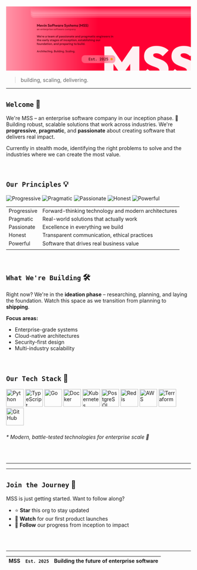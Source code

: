 ![Mevin Software Systems Banner](https://github.com/mevinsystems/.github/blob/main/profile/github-banner.png?raw=true)

> building, scaling, delivering.

---

## `Welcome` 👋

We're MSS – an enterprise software company in our inception phase. 🚀
Building robust, scalable solutions that work across industries.
We're **progressive**, **pragmatic**, and **passionate** about creating software that delivers real impact.

Currently in stealth mode, identifying the right problems to solve and the industries where we can create the most value.

<br/>

## `Our Principles` 💡

![Progressive](https://img.shields.io/badge/Progressive-7C3AED?style=flat&logo=rocket&logoColor=white)
![Pragmatic](https://img.shields.io/badge/Pragmatic-F97316?style=flat&icon=tools&logoColor=white)
![Passionate](https://img.shields.io/badge/Passionate-DC0028?style=flat&logo=heart&logoColor=white)
![Honest](https://img.shields.io/badge/Honest-00A67E?style=flat&logo=shield&logoColor=white)
![Powerful](https://img.shields.io/badge/Powerful-D4AF37?style=flat&logo=zap&logoColor=white)

| | |
|:---|:---|
| Progressive |Forward-thinking technology and modern architectures|
| Pragmatic |  Real-world solutions that actually work |
| Passionate  | Excellence in everything we build |
| Honest  |  Transparent communication, ethical practices |
| Powerful |  Software that drives real business value |
|  |  |

<br/>

## `What We're Building` 🛠️

Right now? We're in the **ideation phase** – researching, planning, and laying the foundation.
Watch this space as we transition from planning to **shipping**.

**Focus areas:**

- Enterprise-grade systems
- Cloud-native architectures
- Security-first design
- Multi-industry scalability

<br/>

## `Our Tech Stack` 🔧

<div align="">
<a href="https://www.python.org/"><img width="48" height="48" title="Python" src="https://cdn.jsdelivr.net/gh/devicons/devicon/icons/python/python-original.svg" /></a>
<a href="https://www.typescriptlang.org/"><img width="48" height="48" title="TypeScript" src="https://cdn.jsdelivr.net/gh/devicons/devicon/icons/typescript/typescript-original.svg" /></a>
<a href="https://go.dev/"><img width="48" height="48" title="Go" src="https://cdn.jsdelivr.net/gh/devicons/devicon/icons/go/go-original.svg" /></a>
<a href="https://www.docker.com/"><img width="48" height="48" title="Docker" src="https://cdn.jsdelivr.net/gh/devicons/devicon/icons/docker/docker-original.svg" /></a>
<a href="https://kubernetes.io/"><img width="48" height="48" title="Kubernetes" src="https://cdn.jsdelivr.net/gh/devicons/devicon/icons/kubernetes/kubernetes-plain.svg" /></a>
<a href="https://www.postgresql.org/"><img width="48" height="48" title="PostgreSQL" src="https://cdn.jsdelivr.net/gh/devicons/devicon/icons/postgresql/postgresql-original.svg" /></a>
<a href="https://redis.io/"><img width="48" height="48" title="Redis" src="https://cdn.jsdelivr.net/gh/devicons/devicon/icons/redis/redis-original.svg" /></a>
<a href="https://aws.amazon.com/"><img width="48" height="48" title="AWS" src="https://cdn.jsdelivr.net/gh/devicons/devicon/icons/amazonwebservices/amazonwebservices-original-wordmark.svg" /></a>
<a href="https://www.terraform.io/"><img width="48" height="48" title="Terraform" src="https://cdn.jsdelivr.net/gh/devicons/devicon/icons/terraform/terraform-original.svg" /></a>
<a href="https://github.com/"><img width="48" height="48" title="GitHub" src="https://cdn.jsdelivr.net/gh/devicons/devicon/icons/github/github-original.svg" /></a>
</div>

###### * Modern, battle-tested technologies for enterprise scale 🎯

<br/>

---

---

## `Join the Journey` 🚀

MSS is just getting started. Want to follow along?

- ⭐ **Star** this org to stay updated
- 👀 **Watch** for our first product launches
- 🔔 **Follow** our progress from inception to impact

<!-- Interested in collaborating or learning more? Reach out.-->

<br/>
<br/>

---

| **MSS**  | **`Est. 2025`** | Building the future of enterprise software |
|---|---|---|

